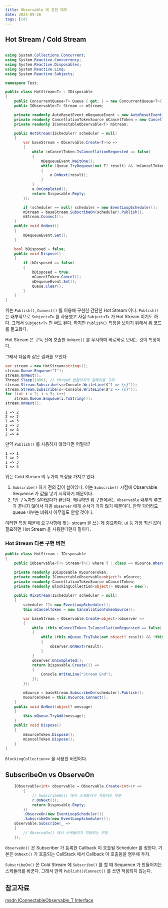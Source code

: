 ```yaml
---
title: Observable 에 관한 메모
date: 2023-09-26
tags: [c#]
---
```



## Hot Stream / Cold Stream


``` c# title="hot stream"

using System.Collections.Concurrent;
using System.Reactive.Concurrency;
using System.Reactive.Disposables;
using System.Reactive.Linq;
using System.Reactive.Subjects;

namespace Test;

public class HotStream<T> : IDisposable
{
    public ConcurrentQueue<T> Queue { get; } = new ConcurrentQueue<T>();
    public IObservable<T> Stream => mStream;

    private readonly AutoResetEvent mDequeueEvent = new AutoResetEvent(false);
    private readonly CancellationTokenSource mCancelToken = new CancellationTokenSource();
    private readonly IConnectableObservable<T> mStream;

    public HotStream(IScheduler? scheduler = null)
    {
        var baseStream = Observable.Create<T>(o =>
        {
            while (mCancelToken.IsCancellationRequested == false)
            {
                mDequeueEvent.WaitOne();
                while (Queue.TryDequeue(out T? result) && !mCancelToken.IsCancellationRequested)
                {
                    o.OnNext(result);
                }
            }
            o.OnCompleted();
            return Disposable.Empty;
        });

        if (scheduler == null) scheduler = new EventLoopScheduler();
        mStream = baseStream.SubscribeOn(scheduler).Publish();
        mStream.Connect();
    }
    public void OnNext()
    {
        mDequeueEvent.Set();
    }

    bool bDisposed = false;
    public void Dispose()
    {
        if (bDisposed == false)
        {
            bDisposed = true;
            mCancelToken.Cancel();
            mDequeueEvent.Set();
            Queue.Clear();
        }
    }
}
```

위는 ```Publish()```, ```Connect()``` 를 이용해 구현한 간단한 Hot Stream 이다. ```Publish()``` 는 내부적으로 ```Subject<T>``` 를 사용했고 사실 ```Subject<T>``` 가 Hot Stream 이기도 하다. 그래서 ```Subject<T>``` 만 써도 된다. 하지만 ```Publish()``` 특징을 보이기 위해서 위 코드를 들고왔다.

Hot Stream 은 구독 전에 호출한 ```OnNext()``` 를 무시하며 바로바로 보내는 것이 특징이다.

그래서 다음과 같은 결과를 보인다.

``` c# title="input"
var stream = new HotStream<string>();
stream.Queue.Enqueue("1");
stream.OnNext();
Thread.Sleep(1000); // thread 변환까지의 딜레이를 고려
stream.Stream.Subscribe(s=>Console.WriteLine($"1 => {s}"));
stream.Stream.Subscribe(s=>Console.WriteLine($"2 => {s}"));
for (int i = 2; i < 5; i++)
    stream.Queue.Enqueue(i.ToString());
stream.OnNext();
```

``` title="output"
1 => 2
2 => 2
1 => 3
2 => 3
1 => 4
2 => 4
```

만약 ```Publish()``` 를 사용하지 않았다면 어떨까?

``` title="output"
1 => 1
1 => 2
1 => 3
1 => 4
```

위는 Cold Stream 의 두가지 특징을 가지고 있다. 
1. ```Subscribe()``` 하기 전의 값이 살아있다. 이는 ```Subscribe()``` 시점에 Observable Sequence 가 값을 넣기 시작하기 때문이다.
2. 1번 구독자만 살아있다가 끝난다. 왜냐하면 위 구현에서는 ```Observable``` 내부의 루프가 끝나지 않아서 다음 ```Observer``` 에게 순서가 가지 않기 때문이다. 만약 가더라도 queue 내부는 비워서 아무일도 안할 것이다.


이러한 특징 때문에 요구사항에 맞는 stream 을 쓰는게 중요하다. ui 등 가장 최신 값이 필요하면 Hot Stream 을 사용한다던지 말이다.



### Hot Stream 다른 구현 버전

``` c# title="hot stream"
public class HotStream : IDisposable
{
    public IObservable<T?> Stream<T>() where T : class => mSource.Where(v => v is T)!.Cast<T?>();

    private readonly IDisposable mSourceToken;
    private readonly IConnectableObservable<object?> mSource;
    private readonly CancellationTokenSource mCancelToken;
    private readonly BlockingCollection<object?> mQueue = new();
    
    public MixStream(IScheduler? scheduler = null)
    {
        scheduler ??= new EventLoopScheduler();
        this.mCancelToken = new CancellationTokenSource();

        var baseStream = Observable.Create<object>(observer =>
        {
            while (this.mCancelToken.IsCancellationRequested == false)
            {
                while (this.mQueue.TryTake(out object? result) && !this.mCancelToken.IsCancellationRequested)
                {
                    observer.OnNext(result);
                }
            }
            observer.OnCompleted();
            return Disposable.Create(() =>
            {
                Console.WriteLine("Stream End");
            });
        });

        mSource = baseStream.SubscribeOn(scheduler).Publish();
        mSourceToken = this.mSource.Connect();
    }
    public void OnNext(object? message)
    {
        this.mQueue.TryAdd(message);
    }
    public void Dispose()
    {
        mSourceToken.Dispose();
        mCancelToken.Dispose();
    }    
}
```

```BlockingCollection<>``` 을 사용한 버전이다. 



## SubscribeOn vs ObserveOn

``` c#
    IObservable<int> observable = Observable.Create<int>(r =>
        {
            // SubscribeOn() 에서 스케듈러가 적용되는 부분
            r.OnNext(1);
            return Disposable.Empty;
        })
        .ObserveOn(new EventLoopScheduler())
        .SubscribeOn(new EventLoopScheduler());
    observable.Subscribe(_ =>
    {
        // ObserveOn() 에서 스케듈러가 적용되는 부분
    });
```

```ObserveOn()``` 은 Subscriber 가 등록한 Callback 이 호출될 Scheduler 를 정한다. 기본은 ```OnNext()``` 가 호출되는 CallStack 에서 Callback 이 호출됨을 염두에 두자.

```SubscribeOn()``` 은 Cold Stream 에 ```Subscribe()``` 를 할 때 Sequence 가 만들어지는 스케듈러를 바꾼다. 그래서 만약 ```Publish()```/```Connect()``` 를 쓰면 적용되지 않는다.





## 참고자료

[msdn IConnectableObservable_T Interface](https://learn.microsoft.com/en-us/previous-versions/dotnet/reactive-extensions/hh211887(v=vs.103))